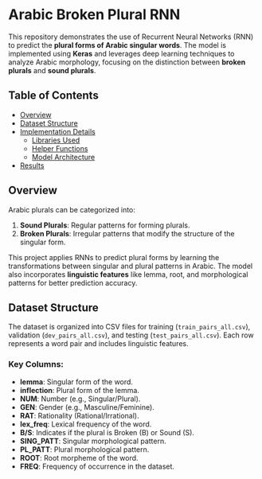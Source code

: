 # Arabic Broken Plural RNN

This repository demonstrates the use of Recurrent Neural Networks (RNN) to predict the **plural forms of Arabic singular words**. The model is implemented using **Keras** and leverages deep learning techniques to analyze Arabic morphology, focusing on the distinction between **broken plurals** and **sound plurals**.

## Table of Contents

- [Overview](#overview)
- [Dataset Structure](#dataset-structure)
- [Implementation Details](#implementation-details)
  - [Libraries Used](#libraries-used)
  - [Helper Functions](#helper-functions)
  - [Model Architecture](#model-architecture)
- [Results](#results)

## Overview

Arabic plurals can be categorized into:

1. **Sound Plurals**: Regular patterns for forming plurals.
2. **Broken Plurals**: Irregular patterns that modify the structure of the singular form.

This project applies RNNs to predict plural forms by learning the transformations between singular and plural patterns in Arabic. The model also incorporates **linguistic features** like lemma, root, and morphological patterns for better prediction accuracy.

## Dataset Structure

The dataset is organized into CSV files for training (`train_pairs_all.csv`), validation (`dev_pairs_all.csv`), and testing (`test_pairs_all.csv`). Each row represents a word pair and includes linguistic features.

### Key Columns:

- **lemma**: Singular form of the word.
- **inflection**: Plural form of the lemma.
- **NUM**: Number (e.g., Singular/Plural).
- **GEN**: Gender (e.g., Masculine/Feminine).
- **RAT**: Rationality (Rational/Irrational).
- **lex_freq**: Lexical frequency of the word.
- **B/S**: Indicates if the plural is Broken (B) or Sound (S).
- **SING_PATT**: Singular morphological pattern.
- **PL_PATT**: Plural morphological pattern.
- **ROOT**: Root morpheme of the word.
- **FREQ**: Frequency of occurrence in the dataset.
